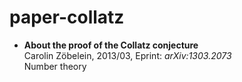 # paper-collatz

* **About the proof of the Collatz conjecture**  
Carolin Zöbelein, 2013/03, Eprint: *arXiv:1303.2073*  
Number theory  
